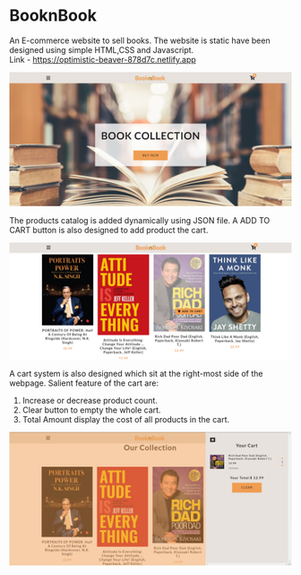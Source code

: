 # BooknBook
An E-commerce website to sell books. The website is static have been designed using simple HTML,CSS and Javascript.  
Link - https://optimistic-beaver-878d7c.netlify.app

![Main Page](https://github.com/aatifansari/BooknBook/raw/main/main_page.PNG?raw=true "Main Page")


The products catalog is added dynamically using JSON file. A ADD TO CART button is also designed to add product the cart.

![Product Catalog](https://github.com/aatifansari/BooknBook/raw/main/productlog.png?raw=true "Product Catalog")


A cart system is also designed which sit at the right-most side of the webpage. Salient feature of the cart are:
1. Increase or decrease product count.
2. Clear button to empty the whole cart.
3. Total Amount display the cost of all products in the cart.

![Cart](https://github.com/aatifansari/BooknBook/raw/main/cart.PNG?raw=true "Cart")

